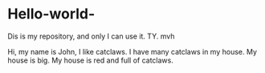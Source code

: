 # Hello-world-
Dis is my repository, and only I can use it. TY. mvh

Hi, my name is John, I like catclaws. I have many catclaws in my house. My house is big. My house is red and full of catclaws. 
